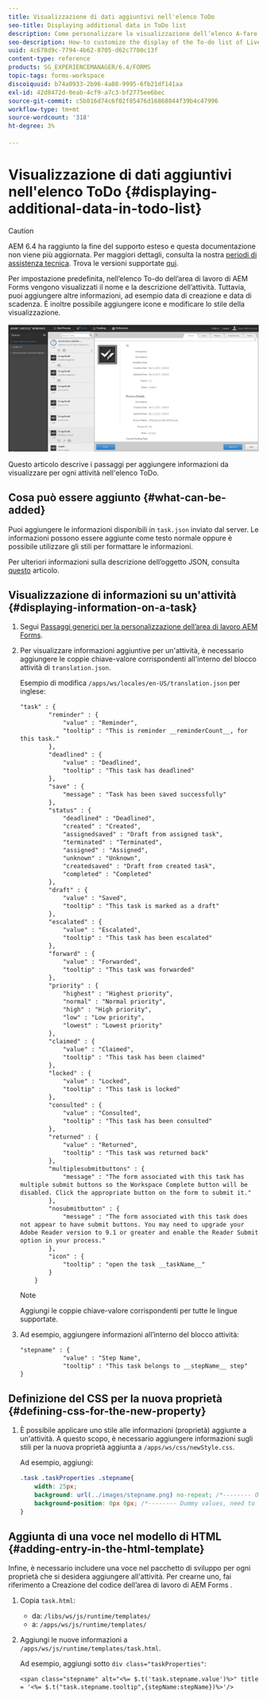 ```yaml
---
title: Visualizzazione di dati aggiuntivi nell'elenco ToDo
seo-title: Displaying additional data in ToDo list
description: Come personalizzare la visualizzazione dell’elenco A-fare dell’area di lavoro di LiveCycle AEM Forms per visualizzare ulteriori informazioni oltre a quelle predefinite.
seo-description: How-to customize the display of the To-do list of LiveCycle AEM Forms workspace to show more information besides the default.
uuid: 4c678d9c-7794-4b62-8705-d62c7780c13f
content-type: reference
products: SG_EXPERIENCEMANAGER/6.4/FORMS
topic-tags: forms-workspace
discoiquuid: b74a0933-2b96-4a88-9995-6fb21df141aa
exl-id: 42d8472d-0eab-4cf9-a7c3-bf2775ee6bec
source-git-commit: c5b816d74c6f02f85476d16868844f39b4c47996
workflow-type: tm+mt
source-wordcount: '318'
ht-degree: 3%

---
```


# Visualizzazione di dati aggiuntivi nell&#39;elenco ToDo {#displaying-additional-data-in-todo-list}

>[!CAUTION]
>
>AEM 6.4 ha raggiunto la fine del supporto esteso e questa documentazione non viene più aggiornata. Per maggiori dettagli, consulta la nostra [periodi di assistenza tecnica](https://helpx.adobe.com/it/support/programs/eol-matrix.html). Trova le versioni supportate [qui](https://experienceleague.adobe.com/docs/).

Per impostazione predefinita, nell’elenco To-do dell’area di lavoro di AEM Forms vengono visualizzati il nome e la descrizione dell’attività. Tuttavia, puoi aggiungere altre informazioni, ad esempio data di creazione e data di scadenza. È inoltre possibile aggiungere icone e modificare lo stile della visualizzazione.

![Osserva la scheda To-do di HTML Workspace che mostra la configurazione predefinita](assets/html-todo-list.png)

Questo articolo descrive i passaggi per aggiungere informazioni da visualizzare per ogni attività nell&#39;elenco ToDo.

## Cosa può essere aggiunto {#what-can-be-added}

Puoi aggiungere le informazioni disponibili in `task.json` inviato dal server. Le informazioni possono essere aggiunte come testo normale oppure è possibile utilizzare gli stili per formattare le informazioni.

Per ulteriori informazioni sulla descrizione dell’oggetto JSON, consulta [questo](/help/forms/using/html-workspace-json-object-description.md) articolo.

## Visualizzazione di informazioni su un&#39;attività {#displaying-information-on-a-task}

1. Segui [Passaggi generici per la personalizzazione dell’area di lavoro AEM Forms](/help/forms/using/generic-steps-html-workspace-customization.md).
1. Per visualizzare informazioni aggiuntive per un&#39;attività, è necessario aggiungere le coppie chiave-valore corrispondenti all&#39;interno del blocco attività di `translation.json`.

   Esempio di modifica `/apps/ws/locales/en-US/translation.json` per inglese:

   ```
   "task" : {
           "reminder" : {
               "value" : "Reminder",
               "tooltip" : "This is reminder __reminderCount__, for this task."
           },
           "deadlined" : {
               "value" : "Deadlined",
               "tooltip" : "This task has deadlined"
           },
           "save" : {
               "message" : "Task has been saved successfully"
           },
           "status" : {
               "deadlined" : "Deadlined",
               "created" : "Created",
               "assignedsaved" : "Draft from assigned task",
               "terminated" : "Terminated",
               "assigned" : "Assigned",
               "unknown" : "Unknown",
               "createdsaved" : "Draft from created task",
               "completed" : "Completed"
           },
           "draft" : {
               "value" : "Saved",
               "tooltip" : "This task is marked as a draft"
           },
           "escalated" : {
               "value" : "Escalated",
               "tooltip" : "This task has been escalated"
           },
           "forward" : {
               "value" : "Forwarded",
               "tooltip" : "This task was forwarded"
           },
           "priority" : {
               "highest" : "Highest priority",
               "normal" : "Normal priority",
               "high" : "High priority",
               "low" : "Low priority",
               "lowest" : "Lowest priority"
           },
           "claimed" : {
               "value" : "Claimed",
               "tooltip" : "This task has been claimed"
           },
           "locked" : {
               "value" : "Locked",
               "tooltip" : "This task is locked"
           },
           "consulted" : {
               "value" : "Consulted",
               "tooltip" : "This task has been consulted"
           },
           "returned" : {
               "value" : "Returned",
               "tooltip" : "This task was returned back"
           },
           "multiplesubmitbuttons" : {
               "message" : "The form associated with this task has multiple submit buttons so the Workspace Complete button will be disabled. Click the appropriate button on the form to submit it."
           },
           "nosubmitbutton" : {
               "message" : "The form associated with this task does not appear to have submit buttons. You may need to upgrade your Adobe Reader version to 9.1 or greater and enable the Reader Submit option in your process."
           },
           "icon" : {
               "tooltip" : "open the task __taskName__"
           }
       }
   ```

   >[!NOTE]
   >
   >Aggiungi le coppie chiave-valore corrispondenti per tutte le lingue supportate.

1. Ad esempio, aggiungere informazioni all’interno del blocco attività:

   ```
   "stepname" : {
               "value" : "Step Name",
               "tooltip" : "This task belongs to __stepName__ step"
   }
   ```

## Definizione del CSS per la nuova proprietà {#defining-css-for-the-new-property}

1. È possibile applicare uno stile alle informazioni (proprietà) aggiunte a un&#39;attività. A questo scopo, è necessario aggiungere informazioni sugli stili per la nuova proprietà aggiunta a `/apps/ws/css/newStyle.css`.

   Ad esempio, aggiungi:

   ```css
   .task .taskProperties .stepname{
       width: 25px;
       background: url(../images/stepname.png) no-repeat; /*-------- Or just reuse background image / image-sprite defined .task .taskProperties span of style.css---------------------*/
       background-position: 0px 0px; /*-------- Dummy values, need to be configured as per user background image / image-sprite ---------------------*/
   }
   ```

## Aggiunta di una voce nel modello di HTML {#adding-entry-in-the-html-template}

Infine, è necessario includere una voce nel pacchetto di sviluppo per ogni proprietà che si desidera aggiungere all&#39;attività. Per crearne uno, fai riferimento a Creazione del codice dell’area di lavoro di AEM Forms .

1. Copia `task.html`:

   * da: `/libs/ws/js/runtime/templates/`
   * a: `/apps/ws/js/runtime/templates/`

1. Aggiungi le nuove informazioni a `/apps/ws/js/runtime/templates/task.html`.

   Ad esempio, aggiungi sotto `div class="taskProperties"`:

   ```
   <span class="stepname" alt="<%= $.t('task.stepname.value')%>" title = '<%= $.t("task.stepname.tooltip",{stepName:stepName})%>'/>
   ```
